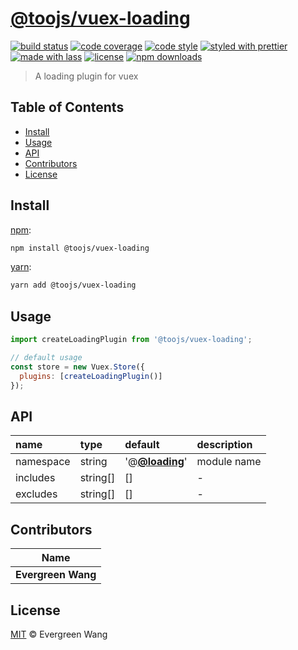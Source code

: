 # [**@toojs/vuex-loading**](https://github.com/toojs/vuex-loading)

[![build status](https://img.shields.io/travis/vincent1993/vuex-loading.svg)](https://travis-ci.com/vincent1993/vuex-loading)
[![code coverage](https://img.shields.io/codecov/c/github/vincent1993/vuex-loading.svg)](https://codecov.io/gh/vincent1993/vuex-loading)
[![code style](https://img.shields.io/badge/code_style-XO-5ed9c7.svg)](https://github.com/sindresorhus/xo)
[![styled with prettier](https://img.shields.io/badge/styled_with-prettier-ff69b4.svg)](https://github.com/prettier/prettier)
[![made with lass](https://img.shields.io/badge/made_with-lass-95CC28.svg)](https://lass.js.org)
[![license](https://img.shields.io/github/license/vincent1993/vuex-loading.svg)](LICENSE)
[![npm downloads](https://img.shields.io/npm/dt/@toojs/vuex-loading.svg)](https://npm.im/@toojs/vuex-loading)

> A loading plugin for vuex


## Table of Contents

* [Install](#install)
* [Usage](#usage)
* [API](#api)
* [Contributors](#contributors)
* [License](#license)


## Install

[npm][]:

```sh
npm install @toojs/vuex-loading
```

[yarn][]:

```sh
yarn add @toojs/vuex-loading
```


## Usage

```js
import createLoadingPlugin from '@toojs/vuex-loading';

// default usage
const store = new Vuex.Store({
  plugins: [createLoadingPlugin()]
});
```


## API

| name      | type      | default                                       | description |
| :-------- | :-------- | :-------------------------------------------- | :---------- |
| namespace | string    | '@[**@loading**](https://github.com/loading)' | module name |
| includes  | string\[] | \[]                                           | -           |
| excludes  | string\[] | \[]                                           | -           |


## Contributors

| Name               |
| ------------------ |
| **Evergreen Wang** |


## License

[MIT](LICENSE) © Evergreen Wang


## 

[npm]: https://www.npmjs.com/

[yarn]: https://yarnpkg.com/

